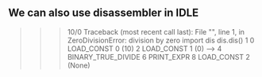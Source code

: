 ## We can also use disassembler in IDLE

>>> 10/0
Traceback (most recent call last):
  File "<stdin>", line 1, in <module>
ZeroDivisionError: division by zero
>>> import dis
>>> dis.dis()
  1           0 LOAD_CONST               0 (10)
              2 LOAD_CONST               1 (0)
    -->       4 BINARY_TRUE_DIVIDE
              6 PRINT_EXPR
              8 LOAD_CONST               2 (None)
        